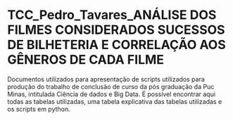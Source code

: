 # TCC_Pedro_Tavares_ANÁLISE DOS FILMES CONSIDERADOS SUCESSOS DE BILHETERIA E CORRELAÇÃO AOS GÊNEROS DE CADA FILME
Documentos utilizados para apresentação de scripts utilizados para produção do trabalho de conclusão de curso da pós graduação da Puc Minas, intitulada Ciência de dados e Big Data.
É possível encontrar aqui todas as tabelas utilizadas, uma tabela explicativa das tabelas utilizadas e os scripts em python.
